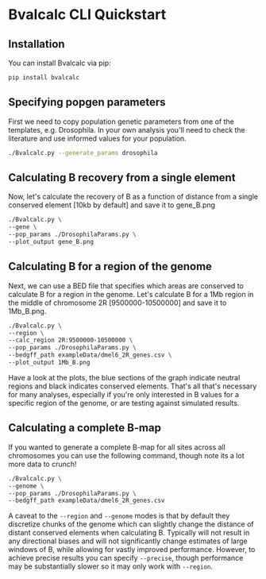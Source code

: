 # Bvalcalc CLI Quickstart

## Installation

You can install Bvalcalc via pip:

```bash
pip install bvalcalc
```

## Specifying popgen parameters

First we need to copy population genetic parameters from one of the templates, e.g. Drosophila.
In your own analysis you'll need to check the literature and use informed values for your population.

```bash
./Bvalcalc.py --generate_params drosophila
```

## Calculating B recovery from a single element

Now, let's calculate the recovery of B as a function of distance from a single conserved element [10kb by default] and save it to gene_B.png

```bash
./Bvalcalc.py \
--gene \
--pop_params ./DrosophilaParams.py \
--plot_output gene_B.png
```

## Calculating B for a region of the genome

Next, we can use a BED file that specifies which areas are conserved to calculate B for a region in the genome.
Let's calculate B for a 1Mb region in the middle of chromosome 2R [9500000-10500000] and save it to 1Mb_B.png.

```bash
./Bvalcalc.py \
--region \
--calc_region 2R:9500000-10500000 \
--pop_params ./DrosophilaParams.py \
--bedgff_path exampleData/dmel6_2R_genes.csv \
--plot_output 1Mb_B.png
```

Have a look at the plots, the blue sections of the graph indicate neutral regions and black indicates conserved elements.
That's all that's necessary for many analyses, especially if you're only interested in B values for a specific region of the genome, or are testing against simulated results.

## Calculating a complete B-map

If you wanted to generate a complete B-map for all sites across all chromosomes you can use the following command, though note its a lot more data to crunch!

```bash
./Bvalcalc.py \
--genome \
--pop_params ./DrosophilaParams.py \
--bedgff_path exampleData/dmel6_2R_genes.csv
```

A caveat to the `--region` and `--genome` modes is that by default they discretize chunks of the genome which can slightly change the distance of distant conserved elements
when calculating B. Typically will not result in any directional biases and will not significantly change estimates of large windows of B, while allowing for vastly
improved performance. However, to achieve precise results you can specify `--precise`, though performance may be substantially slower so it may only work with `--region`.
